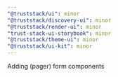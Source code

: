 ```yaml
---
"@truststack/ui": minor
"@truststack/discovery-ui": minor
"@truststack/render-ui": minor
"trust-stack-ui-storybook": minor
"@truststack/theme-ui": minor
"@truststack/ui-kit": minor
---
```


Adding (pager) form components
